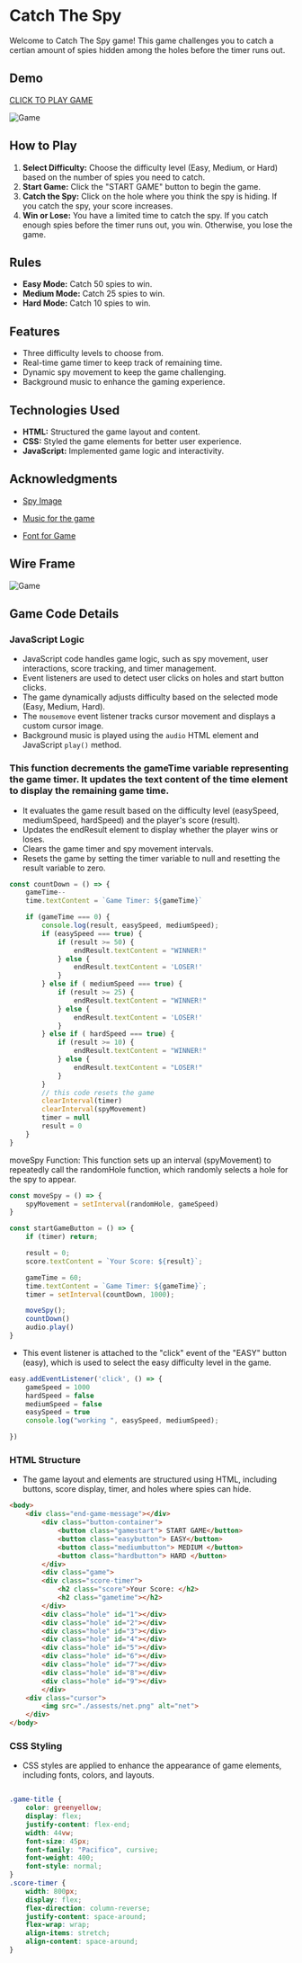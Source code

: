 # Catch The Spy

Welcome to Catch The Spy game! This game challenges you to catch a certian amount of spies hidden among the holes before the timer runs out.

## Demo

[CLICK TO PLAY GAME](https://luqmanmahmoodbutt.github.io/catch-the-spy/)

![Game](/assests/gamepic.png)

## How to Play

1. **Select Difficulty:** Choose the difficulty level (Easy, Medium, or Hard) based on the number of spies you need to catch.
2. **Start Game:** Click the "START GAME" button to begin the game.
3. **Catch the Spy:** Click on the hole where you think the spy is hiding. If you catch the spy, your score increases.
4. **Win or Lose:** You have a limited time to catch the spy. If you catch enough spies before the timer runs out, you win. Otherwise, you lose the game.

## Rules

- **Easy Mode:** Catch 50 spies to win.
- **Medium Mode:** Catch 25 spies to win.
- **Hard Mode:** Catch 10 spies to win.

## Features

- Three difficulty levels to choose from.
- Real-time game timer to keep track of remaining time.
- Dynamic spy movement to keep the game challenging.
- Background music to enhance the gaming experience.

## Technologies Used

- **HTML:** Structured the game layout and content.
- **CSS:** Styled the game elements for better user experience.
- **JavaScript:** Implemented game logic and interactivity.

## Acknowledgments

- [Spy Image](https://www.cleanpng.com/png-rowan-atkinson-png-55414/)

- [Music for the game](https://www.youtube.com/watch?v=U9FzgsF2T-s&ab_channel=TheAmericanGazette)

- [Font for Game](https://fonts.google.com/)
## Wire Frame

![Game](/assests/wireframe.png)

## Game Code Details

### JavaScript Logic
- JavaScript code handles game logic, such as spy movement, user interactions, score tracking, and timer management.
- Event listeners are used to detect user clicks on holes and start button clicks.
- The game dynamically adjusts difficulty based on the selected mode (Easy, Medium, Hard).
- The `mousemove` event listener tracks cursor movement and displays a custom cursor image.
- Background music is played using the `audio` HTML element and JavaScript `play()` method.


### This function decrements the gameTime variable representing the game timer. It updates the text content of the time element to display the remaining game time.
- It evaluates the game result based on the difficulty level (easySpeed, mediumSpeed, hardSpeed) and the player's score (result).
- Updates the endResult element to display whether the player wins or loses.
- Clears the game timer and spy movement intervals.
- Resets the game by setting the timer variable to null and resetting the result variable to zero.
```js
const countDown = () => {
    gameTime--
    time.textContent = `Game Timer: ${gameTime}`

    if (gameTime === 0) {
        console.log(result, easySpeed, mediumSpeed);
        if (easySpeed === true) {
            if (result >= 50) {
                endResult.textContent = "WINNER!"
            } else {
                endResult.textContent = 'LOSER!'
            } 
        } else if ( mediumSpeed === true) {
            if (result >= 25) {
                endResult.textContent = "WINNER!"
            } else {
                endResult.textContent = 'LOSER!'
            }
        } else if ( hardSpeed === true) {
            if (result >= 10) {
                endResult.textContent = "WINNER!"
            } else {
                endResult.textContent = "LOSER!"
            }
        }
        // this code resets the game
        clearInterval(timer)
        clearInterval(spyMovement)
        timer = null
        result = 0
    }
}
```
moveSpy Function:
This function sets up an interval (spyMovement) to repeatedly call the randomHole function, which randomly selects a hole for the spy to appear.

```js
const moveSpy = () => {
    spyMovement = setInterval(randomHole, gameSpeed)
}

const startGameButton = () => {
    if (timer) return;

    result = 0;
    score.textContent = `Your Score: ${result}`;

    gameTime = 60;
    time.textContent = `Game Timer: ${gameTime}`;
    timer = setInterval(countDown, 1000);

    moveSpy();
    countDown()
    audio.play()
}
```

- This event listener is attached to the "click" event of the "EASY" button (easy), which is used to select the easy difficulty level in the game.
```js
easy.addEventListener('click', () => {
    gameSpeed = 1000
    hardSpeed = false
    mediumSpeed = false
    easySpeed = true
    console.log("working ", easySpeed, mediumSpeed);

})
```
### HTML Structure
- The game layout and elements are structured using HTML, including buttons, score display, timer, and holes where spies can hide.

```html
<body>
    <div class="end-game-message"></div>
        <div class="button-container">
            <button class="gamestart"> START GAME</button>
            <button class="easybutton"> EASY</button>
            <button class="mediumbutton"> MEDIUM </button>
            <button class="hardbutton"> HARD </button>
        </div>
        <div class="game">
        <div class="score-timer">
            <h2 class="score">Your Score: </h2>
            <h2 class="gametime"></h2>
        </div>
        <div class="hole" id="1"></div>
        <div class="hole" id="2"></div>
        <div class="hole" id="3"></div>
        <div class="hole" id="4"></div>
        <div class="hole" id="5"></div>
        <div class="hole" id="6"></div>
        <div class="hole" id="7"></div>
        <div class="hole" id="8"></div>
        <div class="hole" id="9"></div>
        </div>
    <div class="cursor">
        <img src="./assests/net.png" alt="net">
    </div>
</body>
```

### CSS Styling
- CSS styles are applied to enhance the appearance of game elements, including fonts, colors, and layouts.

```css

.game-title {
	color: greenyellow;
	display: flex;
	justify-content: flex-end;
	width: 44vw;
	font-size: 45px;
	font-family: "Pacifico", cursive;
	font-weight: 400;
	font-style: normal;
}
.score-timer {
	width: 800px;
	display: flex;
	flex-direction: column-reverse;
    justify-content: space-around;
    flex-wrap: wrap;
    align-items: stretch;
    align-content: space-around;
}
```

